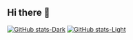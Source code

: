 ## Hi there 👋

<!--
**xnocode/xnocode** is a ✨ _special_ ✨ repository because its `README.md` (this file) appears on your GitHub profile.

Here are some ideas to get you started:

- 🔭 I’m currently working on ...
- 🌱 I’m currently learning ...
- 👯 I’m looking to collaborate on ...
- 🤔 I’m looking for help with ...
- 💬 Ask me about ...
- 📫 How to reach me: ...
- 😄 Pronouns: ...
- ⚡ Fun fact: ...
-->


[![GitHub stats-Dark](https://github-readme-stats.vercel.app/api?username=xnocode\&show_icons=true\&theme=dark#gh-dark-mode-only)](https://github.com/xnocode/github-readme-stats#responsive-card-theme#gh-dark-mode-only)
[![GitHub stats-Light](https://github-readme-stats.vercel.app/api?username=xnocode\&show_icons=true\&theme=default#gh-light-mode-only)](https://github.com/xnocode/github-readme-stats#responsive-card-theme#gh-light-mode-only)
